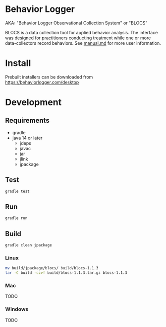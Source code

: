 # Behavior Logger
AKA: "Behavior Logger Observational Collection System" or "BLOCS"

BLOCS is a data collection tool for applied behavior analysis. The interface
was designed for practitioners conducting treatment while one or more
data-collectors record behaviors. See [manual.md](resources/manual/manual.md) for more user information.

# Install

Prebuilt installers can be downloaded from https://behaviorlogger.com/desktop

# Development
## Requirements
- gradle
- java 14 or later
    - jdeps
    - javac
    - jar
    - jlink
    - jpackage

## Test
```bash
gradle test
```

## Run
```bash
gradle run
```

## Build
```bash
gradle clean jpackage
```
### Linux
```bash
mv build/jpackage/blocs/ build/blocs-1.1.3
tar -C build -czvf build/blocs-1.1.3.tar.gz blocs-1.1.3
```

### Mac
TODO

### Windows
TODO